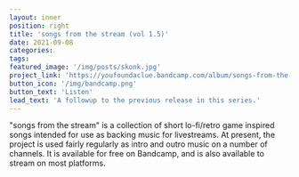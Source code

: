 ```yaml
---
layout: inner
position: right
title: 'songs from the stream (vol 1.5)'
date: 2021-09-08
categories: 
tags: 
featured_image: '/img/posts/skonk.jpg'
project_link: 'https://youfoundaclue.bandcamp.com/album/songs-from-the-stream-vol-15-b-sides'
button_icon: '/img/bandcamp.png'
button_text: 'Listen'
lead_text: 'A followup to the previous release in this series.'
---
```

"songs from the stream" is a collection of short lo-fi/retro game inspired songs intended for use as backing music for livestreams. At present, the project is used fairly regularly as intro and outro music on a number of channels.
It is available for free on Bandcamp, and is also available to stream on most platforms.
